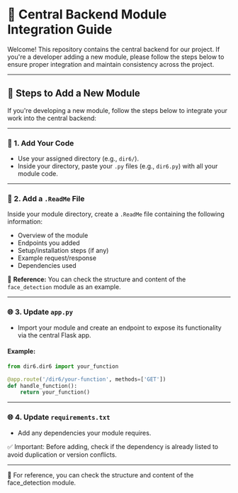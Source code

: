 # 🧠 Central Backend Module Integration Guide

Welcome! This repository contains the central backend for our project. If you're a developer adding a new module, please follow the steps below to ensure proper integration and maintain consistency across the project.

---

## 🚀 Steps to Add a New Module

If you're developing a new module, follow the steps below to integrate your work into the central backend:

---

### 🔧 1. Add Your Code

- Use your assigned directory (e.g., `dir6/`).
- Inside your directory, paste your `.py` files (e.g., `dir6.py`) with all your module code.

---

### 📝 2. Add a `.ReadMe` File

Inside your module directory, create a `.ReadMe` file containing the following information:

- Overview of the module  
- Endpoints you added  
- Setup/installation steps (if any)  
- Example request/response  
- Dependencies used  

📌 **Reference:** You can check the structure and content of the `face_detection` module as an example.

---

### 🌐 3. Update `app.py`

- Import your module and create an endpoint to expose its functionality via the central Flask app.

#### Example:

```python
from dir6.dir6 import your_function

@app.route('/dir6/your-function', methods=['GET'])
def handle_function():
    return your_function()

```

---

### 🌐 4. Update `requirements.txt`

- Add any dependencies your module requires.

✅ Important: Before adding, check if the dependency is already listed to avoid duplication or version conflicts.

---

📌 For reference, you can check the structure and content of the face_detection module.
